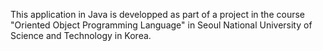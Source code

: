 This application in Java is developped as part of a project in the course "Oriented Object Programming Language" in Seoul National University of Science and Technology in Korea.
